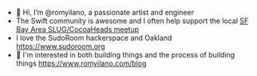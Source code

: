 - 👋 Hi, I’m @romyilano, a passionate artist and engineer
- The Swift community is awesome and I often help support the local [SF Bay Area SLUG/CocoaHeads meetup](https://www.meetup.com/swift-language/)
- I love the SudoRoom hackerspace and Oakland https://www.sudoroom.org
- 👀 I'm interested in both building things and the process of building things https://www.romyilano.com/blog

<!---
romyilano/romyilano is a ✨ special ✨ repository because its `README.md` (this file) appears on your GitHub profile.
You can click the Preview link to take a look at your changes.
--->
